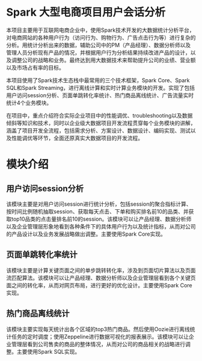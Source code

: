 # Spark 大型电商项目用户会话分析

本项目主要用于互联网电商企业中，使用Spark技术开发的大数据统计分析平台，对电商网站的各种用户行为（访问行为、购物行为、广告点击行为等）进行复杂的分析。用统计分析出来的数据，辅助公司中的PM（产品经理）、数据分析师以及管理人员分析现有产品的情况，并根据用户行为分析结果持续改进产品的设计，以及调整公司的战略和业务。最终达到用大数据技术来帮助提升公司的业绩、营业额以及市场占有率的目标。

本项目使用了Spark技术生态栈中最常用的三个技术框架，Spark Core、Spark SQL和Spark Streaming，进行离线计算和实时计算业务模块的开发。实现了包括用户访问session分析、页面单跳转化率统计、热门商品离线统计、广告流量实时统计4个业务模块。

在项目中，重点介绍符合实际企业项目中的性能调优、troubleshooting以及数据倾斜等知识和技术，同时以企业级大数据项目开发流程贯穿每个业务模块的讲解，涵盖了项目开发全流程，包括需求分析、方案设计、数据设计、编码实现、测试以及性能调优等环节，全面还原真实大数据项目的开发流程。

# 模块介绍
## 用户访问session分析

该模块主要是对用户访问session进行统计分析，包括session的聚合指标计算、按时间比例随机抽取session、获取每天点击、下单和购买排名前10的品类、并获取top10品类的点击量排名前10的session。该模块可以让产品经理、数据分析师以及企业管理层形象地看到各种条件下的具体用户行为以及统计指标，从而对公司的产品设计以及业务发展战略做出调整。主要使用Spark Core实现。

## 页面单跳转化率统计

该模块主要是计算关键页面之间的单步跳转转化率，涉及到页面切片算法以及页面流匹配算法。该模块可以让产品经理、数据分析师以及企业管理层看到各个关键页面之间的转化率，从而对网页布局，进行更好的优化设计。主要使用Spark Core实现。

## 热门商品离线统计

该模块主要实现每天统计出各个区域的top3热门商品。然后使用Oozie进行离线统计任务的定时调度；使用Zeppeline进行数据可视化的报表展示。该模块可以让企业管理层看到公司售卖的商品的整体情况，从而对公司的商品相关的战略进行调整。主要使用Spark SQL实现。

